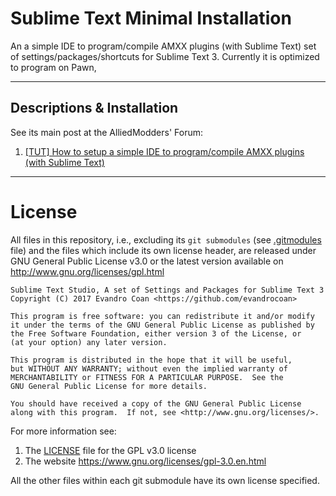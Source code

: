 # Sublime Text Minimal Installation

An a simple IDE to program/compile AMXX plugins (with Sublime Text) set of settings/packages/shortcuts
for Sublime Text 3. Currently it is optimized to program on Pawn,



___
## Descriptions & Installation

See its main post at the AlliedModders' Forum:

1. [[TUT] How to setup a simple IDE to program/compile AMXX plugins (with Sublime Text)
](https://forums.alliedmods.net/showthread.php?t=293376)



___
# License

All files in this repository, i.e., excluding its `git submodules` (see [.gitmodules](.gitmodules)
file) and the files which include its own license header, are released under GNU General Public
License v3.0 or the latest version available on http://www.gnu.org/licenses/gpl.html

```
Sublime Text Studio, A set of Settings and Packages for Sublime Text 3
Copyright (C) 2017 Evandro Coan <https://github.com/evandrocoan>

This program is free software: you can redistribute it and/or modify
it under the terms of the GNU General Public License as published by
the Free Software Foundation, either version 3 of the License, or
(at your option) any later version.

This program is distributed in the hope that it will be useful,
but WITHOUT ANY WARRANTY; without even the implied warranty of
MERCHANTABILITY or FITNESS FOR A PARTICULAR PURPOSE.  See the
GNU General Public License for more details.

You should have received a copy of the GNU General Public License
along with this program.  If not, see <http://www.gnu.org/licenses/>.
```

For more information see:

1. The [LICENSE](LICENSE) file for the GPL v3.0 license
1. The website https://www.gnu.org/licenses/gpl-3.0.en.html

All the other files within each git submodule have its own license specified.



